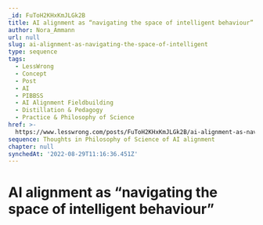 ```yaml
---
_id: FuToH2KHxKmJLGk2B
title: AI alignment as “navigating the space of intelligent behaviour”
author: Nora_Ammann
url: null
slug: ai-alignment-as-navigating-the-space-of-intelligent
type: sequence
tags:
  - LessWrong
  - Concept
  - Post
  - AI
  - PIBBSS
  - AI Alignment Fieldbuilding
  - Distillation & Pedagogy
  - Practice & Philosophy of Science
href: >-
  https://www.lesswrong.com/posts/FuToH2KHxKmJLGk2B/ai-alignment-as-navigating-the-space-of-intelligent
sequence: Thoughts in Philosophy of Science of AI alignment
chapter: null
synchedAt: '2022-08-29T11:16:36.451Z'
---
```

# AI alignment as “navigating the space of intelligent behaviour”

